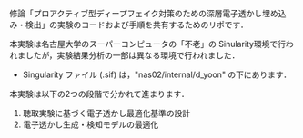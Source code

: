 修論「プロアクティブ型ディープフェイク対策のための深層電子透かし埋め込み・検出」の実験のコードおよび手順を共有するためのリポです．

本実験は名古屋大学のスーパーコンピュータの「不老」の Sinularity環境で行われましたが，実験結果分析の一部は異なる環境で行われました．
- Singularity ファイル (.sif) は，"nas02/internal/d_yoon" の下にあります．

本実験は以下の2つの段階で分かれて進まります．
1. 聴取実験に基づく電子透かし最適化基準の設計
2. 電子透かし生成・検知モデルの最適化